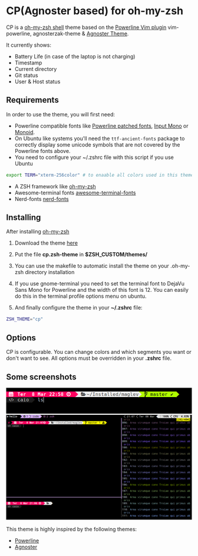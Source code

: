# CP(Agnoster based) for oh-my-zsh
CP is a [oh-my-zsh shell](https://github.com/robbyrussell/oh-my-zsh) theme based on the
[Powerline Vim plugin](https://github.com/Lokaltog/vim-powerline) vim-powerline, agnosterzak-theme &
[Agnoster Theme](https://gist.github.com/agnoster/3712874).


It currently shows:
- Battery Life (in case of the laptop is not charging)
- Timestamp
- Current directory
- Git status
- User & Host status

## Requirements

In order to use the theme, you will first need:

* Powerline compatible fonts like [Powerline patched fonts](https://github.com/Lokaltog/powerline-fonts), [Input Mono](http://input.fontbureau.com/) or [Monoid](http://larsenwork.com/monoid/).
* On Ubuntu like systems you'll need the `ttf-ancient-fonts` package to correctly display some unicode symbols that are not covered by the Powerline fonts above.
* You need to configure your ~/.zshrc file with this script if you use Ubuntu
``` bash
export TERM="xterm-256color" # to enaable all colors used in this theme.
```
* A ZSH framework like [oh-my-zsh](https://github.com/robbyrussell/oh-my-zsh)
* Awesome-terminal fonts [awesome-terminal-fonts](https://github.com/gabrielelana/awesome-terminal-fonts)
* Nerd-fonts [nerd-fonts](https://github.com/ryanoasis/nerd-fonts)


## Installing

After installing [oh-my-zsh](https://github.com/robbyrussell/oh-my-zsh)

1. Download the theme [here](http://raw.github.com/caiocutrim/cp-oh-my-zsh-theme/master/cp.zsh-theme)

2. Put the file **cp.zsh-theme** in **$ZSH_CUSTOM/themes/**

3. You can use the makefile to automatic install the theme on your .oh-my-zsh directory installation

4. If you use gnome-terminal you need to set the terminal font to DejaVu Sans Mono for Powerline and the width of this font is 12.  You can easily do this in the terminal profile options menu on ubuntu.

5. And finally configure the theme in your **~/.zshrc** file:

```bash
ZSH_THEME="cp"
```

## Options

CP is configurable. You can change colors and which segments you want
or don't want to see. All options must be overridden in your **.zshrc** file.

## Some screenshots

![screenshot1](images/screenshot1.png)
![screenshot2](images/screenshot2.png)

This theme is highly inspired by the following themes:
- [Powerline](https://github.com/jeremyFreeAgent/oh-my-zsh-powerline-theme)
- [Agnoster](https://gist.github.com/agnoster/3712874)
